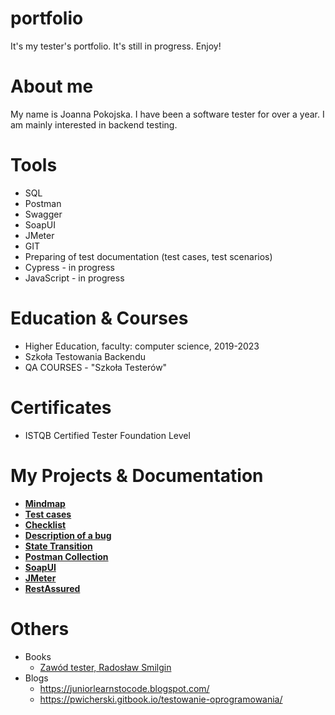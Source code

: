 # portfolio
It's my tester's portfolio. It's still in progress. Enjoy!

# About me
My name is Joanna Pokojska. I have been a software tester for over a year. I am mainly interested in backend testing.

# Tools
 * SQL
 * Postman
 * Swagger
 * SoapUI
 * JMeter
 * GIT
 * Preparing of test documentation (test cases, test scenarios)
 * Cypress - in progress
 * JavaScript - in progress
 

# Education & Courses
 * Higher Education, faculty: computer science, 2019-2023
 * Szkoła Testowania Backendu
 * QA COURSES - "Szkoła Testerów"
 
# Certificates
 * ISTQB Certified Tester Foundation Level 
 
# My Projects & Documentation
 
 * [**Mindmap**](https://drive.google.com/file/d/1wcrXhg_5Iq2zBClRyrQfdS2QxauS4hC7/view?usp=sharing)
 * [**Test cases**](https://drive.google.com/file/d/1NiOqNlgQbxxVjs8GF-Qy5UL1nurHFLJV/view?usp=sharing)
 * [**Checklist**](https://drive.google.com/file/d/1F29D2BNR1H-8bJWYVQLC-1zI9gu7RpGk/view?usp=sharing)
 * [**Description of a bug**](https://drive.google.com/file/d/1Q1d_-1GjnLvyU9EGJUzB-xsDbRuP5EMy/view?usp=sharing)
 * [**State Transition**](https://drive.google.com/file/d/1Ll-7tgigoi4y0-BAINr5GVGpUoJCPzSG/view?usp=sharing)
 * [**Postman Collection**](https://github.com/jpokojska/clickUp-postman)
 * [**SoapUI**](https://github.com/jpokojska/clickUp-soapUI)
 * [**JMeter**](https://github.com/jpokojska/clickUp-jmeter)
 * [**RestAssured**](https://github.com/jpokojska/clickup)

# Others
 * Books
    * [Zawód tester, Radosław Smilgin](https://lubimyczytac.pl/ksiazka/291227/zawod-tester)
 * Blogs
    * https://juniorlearnstocode.blogspot.com/
    * https://pwicherski.gitbook.io/testowanie-oprogramowania/

